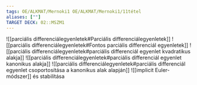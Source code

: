 ```yaml
---
tags: OE/ALKMAT/Mernoki1 OE/ALKMAT/Mernoki1/11tétel
aliases: [""]
TARGET DECK: 02::MSZM1
---
```

![[parciális differenciálegyenletek#Parciális differenciálegyenletek]]
![[parciális differenciálegyenletek#Fontos parciális differenciál egyenletek]]
![[parciális differenciálegyenletek#parciális differenciál egyenlet kvadratikus alakja]]
![[parciális differenciálegyenletek#parciális differenciál egyenlet kanonikus alakja]]
![[parciális differenciálegyenletek#parciális differenciál egyenlet csoportosítása a kanonikus alak alapján]]
![[implicit Euler-módszer]]
és stabilítása